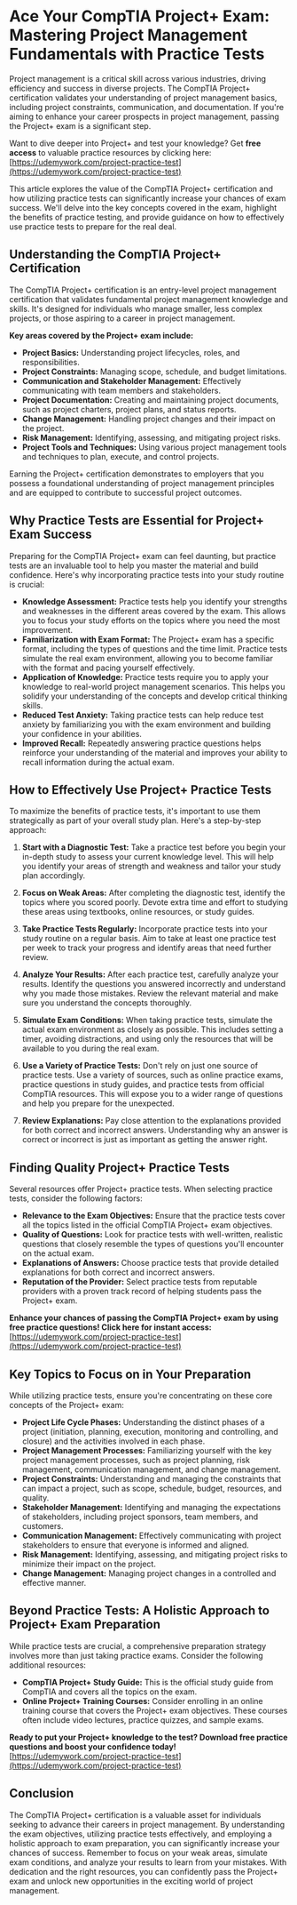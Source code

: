 # Ace Your CompTIA Project+ Exam: Mastering Project Management Fundamentals with Practice Tests

Project management is a critical skill across various industries, driving efficiency and success in diverse projects. The CompTIA Project+ certification validates your understanding of project management basics, including project constraints, communication, and documentation. If you're aiming to enhance your career prospects in project management, passing the Project+ exam is a significant step.

Want to dive deeper into Project+ and test your knowledge? Get **free access** to valuable practice resources by clicking here: [https://udemywork.com/project-practice-test](https://udemywork.com/project-practice-test)

This article explores the value of the CompTIA Project+ certification and how utilizing practice tests can significantly increase your chances of exam success. We'll delve into the key concepts covered in the exam, highlight the benefits of practice testing, and provide guidance on how to effectively use practice tests to prepare for the real deal.

## Understanding the CompTIA Project+ Certification

The CompTIA Project+ certification is an entry-level project management certification that validates fundamental project management knowledge and skills. It's designed for individuals who manage smaller, less complex projects, or those aspiring to a career in project management.

**Key areas covered by the Project+ exam include:**

*   **Project Basics:** Understanding project lifecycles, roles, and responsibilities.
*   **Project Constraints:** Managing scope, schedule, and budget limitations.
*   **Communication and Stakeholder Management:** Effectively communicating with team members and stakeholders.
*   **Project Documentation:** Creating and maintaining project documents, such as project charters, project plans, and status reports.
*   **Change Management:** Handling project changes and their impact on the project.
*   **Risk Management:** Identifying, assessing, and mitigating project risks.
*   **Project Tools and Techniques:** Using various project management tools and techniques to plan, execute, and control projects.

Earning the Project+ certification demonstrates to employers that you possess a foundational understanding of project management principles and are equipped to contribute to successful project outcomes.

## Why Practice Tests are Essential for Project+ Exam Success

Preparing for the CompTIA Project+ exam can feel daunting, but practice tests are an invaluable tool to help you master the material and build confidence. Here's why incorporating practice tests into your study routine is crucial:

*   **Knowledge Assessment:** Practice tests help you identify your strengths and weaknesses in the different areas covered by the exam. This allows you to focus your study efforts on the topics where you need the most improvement.
*   **Familiarization with Exam Format:** The Project+ exam has a specific format, including the types of questions and the time limit. Practice tests simulate the real exam environment, allowing you to become familiar with the format and pacing yourself effectively.
*   **Application of Knowledge:** Practice tests require you to apply your knowledge to real-world project management scenarios. This helps you solidify your understanding of the concepts and develop critical thinking skills.
*   **Reduced Test Anxiety:** Taking practice tests can help reduce test anxiety by familiarizing you with the exam environment and building your confidence in your abilities.
*   **Improved Recall:** Repeatedly answering practice questions helps reinforce your understanding of the material and improves your ability to recall information during the actual exam.

## How to Effectively Use Project+ Practice Tests

To maximize the benefits of practice tests, it's important to use them strategically as part of your overall study plan. Here's a step-by-step approach:

1.  **Start with a Diagnostic Test:** Take a practice test before you begin your in-depth study to assess your current knowledge level. This will help you identify your areas of strength and weakness and tailor your study plan accordingly.

2.  **Focus on Weak Areas:** After completing the diagnostic test, identify the topics where you scored poorly. Devote extra time and effort to studying these areas using textbooks, online resources, or study guides.

3.  **Take Practice Tests Regularly:** Incorporate practice tests into your study routine on a regular basis. Aim to take at least one practice test per week to track your progress and identify areas that need further review.

4.  **Analyze Your Results:** After each practice test, carefully analyze your results. Identify the questions you answered incorrectly and understand why you made those mistakes. Review the relevant material and make sure you understand the concepts thoroughly.

5.  **Simulate Exam Conditions:** When taking practice tests, simulate the actual exam environment as closely as possible. This includes setting a timer, avoiding distractions, and using only the resources that will be available to you during the real exam.

6.  **Use a Variety of Practice Tests:** Don't rely on just one source of practice tests. Use a variety of sources, such as online practice exams, practice questions in study guides, and practice tests from official CompTIA resources. This will expose you to a wider range of questions and help you prepare for the unexpected.

7.  **Review Explanations:** Pay close attention to the explanations provided for both correct and incorrect answers. Understanding why an answer is correct or incorrect is just as important as getting the answer right.

## Finding Quality Project+ Practice Tests

Several resources offer Project+ practice tests. When selecting practice tests, consider the following factors:

*   **Relevance to the Exam Objectives:** Ensure that the practice tests cover all the topics listed in the official CompTIA Project+ exam objectives.
*   **Quality of Questions:** Look for practice tests with well-written, realistic questions that closely resemble the types of questions you'll encounter on the actual exam.
*   **Explanations of Answers:** Choose practice tests that provide detailed explanations for both correct and incorrect answers.
*   **Reputation of the Provider:** Select practice tests from reputable providers with a proven track record of helping students pass the Project+ exam.

**Enhance your chances of passing the CompTIA Project+ exam by using free practice questions! Click here for instant access:** [https://udemywork.com/project-practice-test](https://udemywork.com/project-practice-test)

## Key Topics to Focus on in Your Preparation

While utilizing practice tests, ensure you're concentrating on these core concepts of the Project+ exam:

*   **Project Life Cycle Phases:** Understanding the distinct phases of a project (initiation, planning, execution, monitoring and controlling, and closure) and the activities involved in each phase.
*   **Project Management Processes:** Familiarizing yourself with the key project management processes, such as project planning, risk management, communication management, and change management.
*   **Project Constraints:** Understanding and managing the constraints that can impact a project, such as scope, schedule, budget, resources, and quality.
*   **Stakeholder Management:** Identifying and managing the expectations of stakeholders, including project sponsors, team members, and customers.
*   **Communication Management:** Effectively communicating with project stakeholders to ensure that everyone is informed and aligned.
*   **Risk Management:** Identifying, assessing, and mitigating project risks to minimize their impact on the project.
*   **Change Management:** Managing project changes in a controlled and effective manner.

## Beyond Practice Tests: A Holistic Approach to Project+ Exam Preparation

While practice tests are crucial, a comprehensive preparation strategy involves more than just taking practice exams. Consider the following additional resources:

*   **CompTIA Project+ Study Guide:** This is the official study guide from CompTIA and covers all the topics on the exam.
*   **Online Project+ Training Courses:** Consider enrolling in an online training course that covers the Project+ exam objectives. These courses often include video lectures, practice quizzes, and sample exams.

**Ready to put your Project+ knowledge to the test? Download free practice questions and boost your confidence today!** [https://udemywork.com/project-practice-test](https://udemywork.com/project-practice-test)

## Conclusion

The CompTIA Project+ certification is a valuable asset for individuals seeking to advance their careers in project management. By understanding the exam objectives, utilizing practice tests effectively, and employing a holistic approach to exam preparation, you can significantly increase your chances of success. Remember to focus on your weak areas, simulate exam conditions, and analyze your results to learn from your mistakes. With dedication and the right resources, you can confidently pass the Project+ exam and unlock new opportunities in the exciting world of project management.
